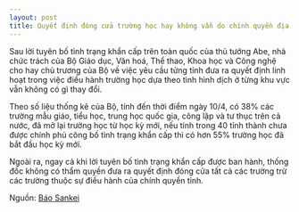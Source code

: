 ```yaml
---
layout: post
title: Quyết định đóng cửa trường học hay không vẫn do chính quyền địa phương quyết định
---
```

Sau lời tuyên bố tình trạng khẩn cấp trên toàn quốc của thủ tướng Abe, nhà chức trách của Bộ Giáo dục, Văn hoá, Thể thao, Khoa học và Công nghệ cho hay chủ trương của Bộ về việc yêu cầu tửng tỉnh đưa ra quyết định linh hoạt trong việc điều hành trường học dựa theo tình hình dịch ở từng khu vực vẫn không có gì thay đổi.

Theo số liệu thống kê của Bộ, tính đến thời điểm ngày 10/4, có 38% các trường mẫu giáo, tiểu học, trung học quốc gia, công lập và tư thục trên cả nước, đã mở lại trường học từ học kỳ mới, nếu tính trong 40 tỉnh thành chưa được chính phủ công bố tình trạng khẩn cấp thì có hơn 55% trường học đã bắt đầu học kỳ mới.

Ngoài ra, ngay cả khi lời tuyên bố tình trạng khẩn cấp được ban hành, thống đốc không có thẩm quyền đưa ra quyết định đóng cửa tất cả các trường trừ các trường thuộc sự điều hành của chính quyền tỉnh.

Nguồn: [Báo Sankei](https://headlines.yahoo.co.jp/hl?a=20200416-00000587-san-hlth)